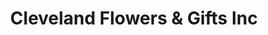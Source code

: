 ---
title: "Cleveland Flowers & Gifts Inc"
url: /garner/cleveland-flowers-and-gifts-inc/
shop: florist
---